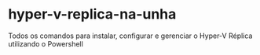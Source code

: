 # hyper-v-replica-na-unha
Todos os comandos para instalar, configurar e gerenciar o Hyper-V Réplica utilizando o Powershell
